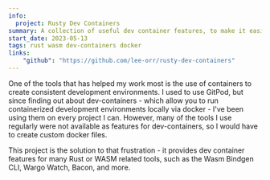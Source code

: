 ```yaml
---
info:
  project: Rusty Dev Containers
summary: A collection of useful dev container features, to make it easier to set them up for rust or wasm development.
start_date: 2023-05-13
tags: rust wasm dev-containers docker
links:
    "github": "https://github.com/lee-orr/rusty-dev-containers"
---
```


One of the tools that has helped my work most is the use of containers to create consistent development environments. I used to use GitPod, but since finding out about dev-containers - which allow you to run containerized development environments locally via docker - I've been using them on every project I can. However, many of the tools I use regularly were not available as features for dev-containers, so I would have to create custom docker files.

This project is the solution to that frustration - it provides dev container features for many Rust or WASM related tools, such as the Wasm Bindgen CLI, Wargo Watch, Bacon, and more.
